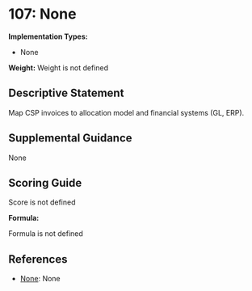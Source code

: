 # 107: None

**Implementation Types:**

- None

**Weight:** Weight is not defined

## Descriptive Statement

Map CSP invoices to allocation model and financial systems (GL, ERP).

## Supplemental Guidance

None

## Scoring Guide

Score is not defined

**Formula:**

Formula is not defined

## References

- [None](None): None

